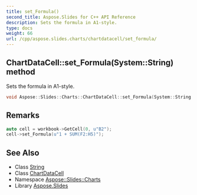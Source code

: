 ```yaml
---
title: set_Formula()
second_title: Aspose.Slides for C++ API Reference
description: Sets the formula in A1-style.
type: docs
weight: 66
url: /cpp/aspose.slides.charts/chartdatacell/set_formula/
---
```

## ChartDataCell::set_Formula(System::String) method


Sets the formula in A1-style.

```cpp
void Aspose::Slides::Charts::ChartDataCell::set_Formula(System::String value) override
```

## Remarks



```cpp
auto cell = workbook->GetCell(0, u"B2");
cell->set_Formula(u"1 + SUM(F2:H5)");
```

## See Also

* Class [String](../../system/string/)
* Class [ChartDataCell](./)
* Namespace [Aspose::Slides::Charts](../)
* Library [Aspose.Slides](../../)